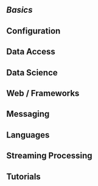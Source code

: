 ## _Basics_


## Configuration


## Data Access


## Data Science


## Web / Frameworks


## Messaging


## Languages


## Streaming Processing


## Tutorials

